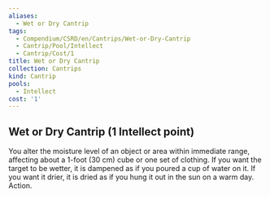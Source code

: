 ```yaml
---
aliases:
  - Wet or Dry Cantrip
tags:
  - Compendium/CSRD/en/Cantrips/Wet-or-Dry-Cantrip
  - Cantrip/Pool/Intellect
  - Cantrip/Cost/1
title: Wet or Dry Cantrip
collection: Cantrips
kind: Cantrip
pools:
  - Intellect
cost: '1'
---
```

## Wet or Dry Cantrip  (1 Intellect point)  
You alter the moisture level of an object or area within immediate range, affecting about a 1-foot (30 cm) cube or one set of clothing. If you want the target to be wetter, it is dampened as if you poured a cup of water on it. If you want it drier, it is dried as if you hung it out in the sun on a warm day. Action.   
  
  
  
  
